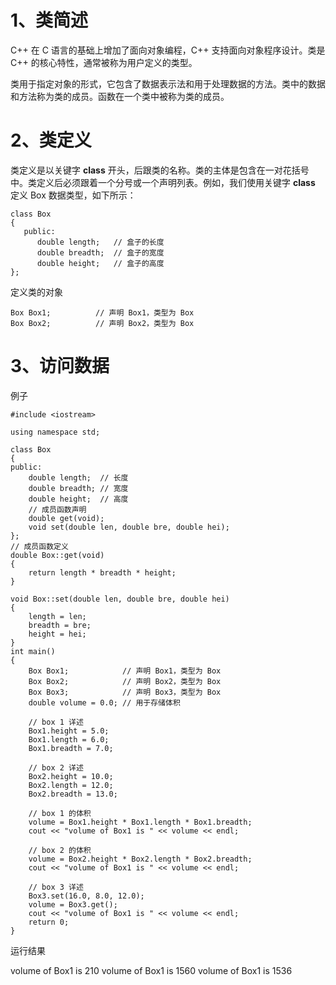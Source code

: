 # 1、类简述

C++ 在 C 语言的基础上增加了面向对象编程，C++ 支持面向对象程序设计。类是 C++ 的核心特性，通常被称为用户定义的类型。

类用于指定对象的形式，它包含了数据表示法和用于处理数据的方法。类中的数据和方法称为类的成员。函数在一个类中被称为类的成员。

# 2、类定义

类定义是以关键字 **class** 开头，后跟类的名称。类的主体是包含在一对花括号中。类定义后必须跟着一个分号或一个声明列表。例如，我们使用关键字 **class** 定义 Box 数据类型，如下所示：

```
class Box
{
   public:
      double length;   // 盒子的长度
      double breadth;  // 盒子的宽度
      double height;   // 盒子的高度
};
```

定义类的对象

```
Box Box1;          // 声明 Box1，类型为 Box
Box Box2;          // 声明 Box2，类型为 Box
```

# 3、访问数据

例子

```
#include <iostream>

using namespace std;

class Box
{
public:
    double length;  // 长度
    double breadth; // 宽度
    double height;  // 高度
    // 成员函数声明
    double get(void);
    void set(double len, double bre, double hei);
};
// 成员函数定义
double Box::get(void)
{
    return length * breadth * height;
}

void Box::set(double len, double bre, double hei)
{
    length = len;
    breadth = bre;
    height = hei;
}
int main()
{
    Box Box1;            // 声明 Box1，类型为 Box
    Box Box2;            // 声明 Box2，类型为 Box
    Box Box3;            // 声明 Box3，类型为 Box
    double volume = 0.0; // 用于存储体积

    // box 1 详述
    Box1.height = 5.0;
    Box1.length = 6.0;
    Box1.breadth = 7.0;

    // box 2 详述
    Box2.height = 10.0;
    Box2.length = 12.0;
    Box2.breadth = 13.0;

    // box 1 的体积
    volume = Box1.height * Box1.length * Box1.breadth;
    cout << "volume of Box1 is " << volume << endl;

    // box 2 的体积
    volume = Box2.height * Box2.length * Box2.breadth;
    cout << "volume of Box1 is " << volume << endl;

    // box 3 详述
    Box3.set(16.0, 8.0, 12.0);
    volume = Box3.get();
    cout << "volume of Box1 is " << volume << endl;
    return 0;
}
```

运行结果

volume of Box1 is 210
volume of Box1 is 1560
volume of Box1 is 1536